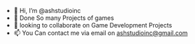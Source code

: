 - 👋 Hi, I’m @ashstudioinc
- 👀 Done So many Projects of games
- 💞️ looking to collaborate on Game Development Projects
- 📫 You Can contact me via email on ashstudioinc@gmail.com 

<!---
ashstudioinc/ashstudioinc is a ✨ special ✨ repository because its `README.md` (this file) appears on your GitHub profile.
You can click the Preview link to take a look at your changes.
--->
